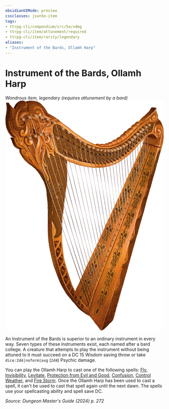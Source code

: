 ```yaml
---
obsidianUIMode: preview
cssclasses: json5e-item
tags:
- ttrpg-cli/compendium/src/5e/xdmg
- ttrpg-cli/item/attunement/required
- ttrpg-cli/item/rarity/legendary
aliases: 
- "Instrument of the Bards, Ollamh Harp"
---
```

# Instrument of the Bards, Ollamh Harp
*Wondrous item, legendary (requires attunement by a bard)*  
![](3-Compendium/items/img/ollamh-harp.webp#right)


An Instrument of the Bards is superior to an ordinary instrument in every way. Seven types of these instruments exist, each named after a bard college. A creature that attempts to play the instrument without being attuned to it must succeed on a DC 15 Wisdom saving throw or take `dice:2d4|noform|avg` (`2d4`) Psychic damage.

You can play the Ollamh Harp to cast one of the following spells: [Fly](3-Compendium/spells/fly-xphb.md), [Invisibility](3-Compendium/spells/invisibility-xphb.md), [Levitate](3-Compendium/spells/levitate-xphb.md), [Protection from Evil and Good](3-Compendium/spells/protection-from-evil-and-good-xphb.md), [Confusion](3-Compendium/spells/confusion-xphb.md), [Control Weather](3-Compendium/spells/control-weather-xphb.md), and [Fire Storm](3-Compendium/spells/fire-storm-xphb.md). Once the Ollamh Harp has been used to cast a spell, it can't be used to cast that spell again until the next dawn. The spells use your spellcasting ability and spell save DC.

*Source: Dungeon Master's Guide (2024) p. 272*